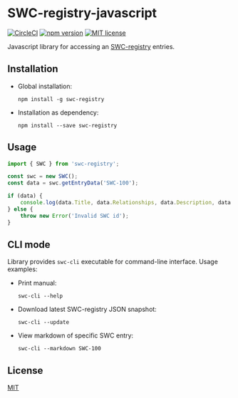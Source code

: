 # SWC-registry-javascript
[![CircleCI](https://circleci.com/gh/SmartContractSecurity/SWC-registry-javascript.svg?style=svg)](https://circleci.com/gh/SmartContractSecurity/SWC-registry-javascript "CircleCI")
[![npm version](http://img.shields.io/npm/v/swc-registry.svg?style=flat)](https://npmjs.org/package/swc-registry "View this project on npm")
[![MIT license](http://img.shields.io/badge/license-MIT-brightgreen.svg)](http://opensource.org/licenses/MIT "MIT")

Javascript library for accessing an [SWC-registry](https://github.com/SmartContractSecurity/SWC-registry) entries.

## Installation

-   Global installation:
    ```console
    npm install -g swc-registry
    ```
-   Installation as dependency:
    ```console
    npm install --save swc-registry
    ```

## Usage
```typescript
import { SWC } from 'swc-registry';

const swc = new SWC();
const data = swc.getEntryData('SWC-100');

if (data) {
    console.log(data.Title, data.Relationships, data.Description, data.Remediation);
} else {
    throw new Error('Invalid SWC id');
}
```

## CLI mode

Library provides `swc-cli` executable for command-line interface. Usage examples:

-   Print manual:
    ```console
    swc-cli --help
    ```
-   Download latest SWC-registry JSON snapshot:
    ```console
    swc-cli --update
    ```
-   View markdown of specific SWC entry:
    ```console
    swc-cli --markdown SWC-100
    ```

## License

[MIT](http://opensource.org/licenses/MIT)
